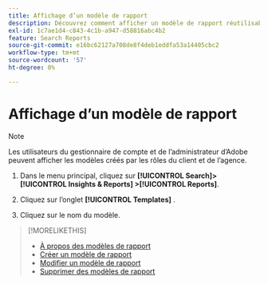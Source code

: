 ```yaml
---
title: Affichage d’un modèle de rapport
description: Découvrez comment afficher un modèle de rapport réutilisable.
exl-id: 1c7ae1d4-c843-4c1b-a947-d58816abc4b2
feature: Search Reports
source-git-commit: e16bc62127a708de8f4deb1eddfa53a14405cbc2
workflow-type: tm+mt
source-wordcount: '57'
ht-degree: 0%

---
```


# Affichage d’un modèle de rapport

>[!NOTE]
>
>Les utilisateurs du gestionnaire de compte et de l’administrateur d’Adobe peuvent afficher les modèles créés par les rôles du client et de l’agence.

1. Dans le menu principal, cliquez sur **[!UICONTROL Search]> [!UICONTROL Insights & Reports] >[!UICONTROL Reports]**.

1. Cliquez sur l’onglet **[!UICONTROL Templates]** .

1. Cliquez sur le nom du modèle.

>[!MORELIKETHIS]
>
>* [ À propos des modèles de rapport](template-about.md)
>* [Créer un modèle de rapport](template-create.md)
>* [Modifier un modèle de rapport](template-edit.md)
>* [Supprimer des modèles de rapport](template-delete.md)
